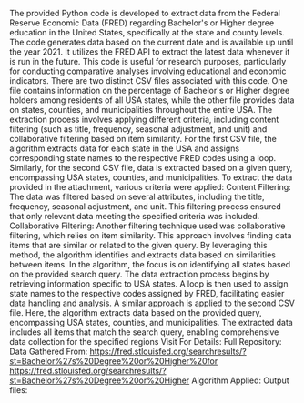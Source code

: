 The provided Python code is developed to extract data from the Federal Reserve Economic Data (FRED) regarding Bachelor's or Higher degree education in the United States, specifically at the state and county levels. The code generates data based on the current date and is available up until the year 2021. It utilizes the FRED API to extract the latest data whenever it is run in the future.
This code is useful for research purposes, particularly for conducting comparative analyses involving educational and economic indicators. There are two distinct CSV files associated with this code. One file contains information on the percentage of Bachelor's or Higher degree holders among residents of all USA states, while the other file provides data on states, counties, and municipalities throughout the entire USA.
The extraction process involves applying different criteria, including content filtering (such as title, frequency, seasonal adjustment, and unit) and collaborative filtering based on item similarity. For the first CSV file, the algorithm extracts data for each state in the USA and assigns corresponding state names to the respective FRED codes using a loop. Similarly, for the second CSV file, data is extracted based on a given query, encompassing USA states, counties, and municipalities.
To extract the data provided in the attachment, various criteria were applied:
Content Filtering: The data was filtered based on several attributes, including the title, frequency, seasonal adjustment, and unit. This filtering process ensured that only relevant data meeting the specified criteria was included.
Collaborative Filtering: Another filtering technique used was collaborative filtering, which relies on item similarity. This approach involves finding data items that are similar or related to the given query. By leveraging this method, the algorithm identifies and extracts data based on similarities between items.
In the algorithm, the focus is on identifying all states based on the provided search query. The data extraction process begins by retrieving information specific to USA states. A loop is then used to assign state names to the respective codes assigned by FRED, facilitating easier data handling and analysis.
A similar approach is applied to the second CSV file. Here, the algorithm extracts data based on the provided query, encompassing USA states, counties, and municipalities. The extracted data includes all items that match the search query, enabling comprehensive data collection for the specified regions
Visit For Details:
Full Repository:
Data Gathered From: 
https://fred.stlouisfed.org/searchresults/?st=Bachelor%27s%20Degree%20or%20Higher%20for
https://fred.stlouisfed.org/searchresults/?st=Bachelor%27s%20Degree%20or%20Higher
Algorithm Applied:
Output files:
